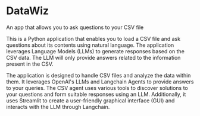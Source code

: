 # DataWiz
An app that allows you to ask questions to your CSV file

This is a Python application that enables you to load a CSV file and ask questions about its contents using natural language. The application leverages Language Models (LLMs) to generate responses based on the CSV data. The LLM will only provide answers related to the information present in the CSV.

The application is designed to handle CSV files and analyze the data within them. It leverages OpenAI's LLMs and Langchain Agents to provide answers to your queries. The CSV agent uses various tools to discover solutions to your questions and form suitable responses using an LLM. Additionally, it uses Streamlit to create a user-friendly graphical interface (GUI) and interacts with the LLM through Langchain.
